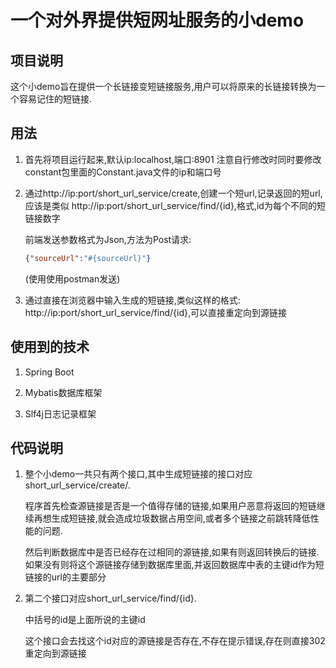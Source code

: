 # 一个对外界提供短网址服务的小demo

## 项目说明

这个小demo旨在提供一个长链接变短链接服务,用户可以将原来的长链接转换为一个容易记住的短链接.

## 用法

1. 首先将项目运行起来,默认ip:localhost,端口:8901
注意自行修改时同时要修改constant包里面的Constant.java文件的ip和端口号

2. 通过http://ip:port/short_url_service/create,创建一个短url,记录返回的短url,应该是类似 http://ip:port/short_url_service/find/{id},格式,id为每个不同的短链接数字

    前端发送参数格式为Json,方法为Post请求:
    ```json
    {"sourceUrl":"#{sourceUrl}"}
    ```
    (使用使用postman发送)

3. 通过直接在浏览器中输入生成的短链接,类似这样的格式: http://ip:port/short_url_service/find/{id},可以直接重定向到源链接

## 使用到的技术

1. Spring Boot

2. Mybatis数据库框架

3. Slf4j日志记录框架

## 代码说明

1. 整个小demo一共只有两个接口,其中生成短链接的接口对应short_url_service/create/.

    程序首先检查源链接是否是一个值得存储的链接,如果用户恶意将返回的短链继续再想生成短链接,就会造成垃圾数据占用空间,或者多个链接之前跳转降低性能的问题.

    然后判断数据库中是否已经存在过相同的源链接,如果有则返回转换后的链接.如果没有则将这个源链接存储到数据库里面,并返回数据库中表的主键id作为短链接的url的主要部分

2. 第二个接口对应short_url_service/find/{id}.

    中括号的id是上面所说的主键id

    这个接口会去找这个id对应的源链接是否存在,不存在提示错误,存在则直接302重定向到源链接